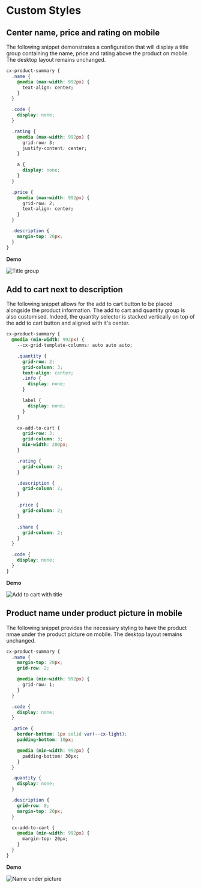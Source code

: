 # Custom Styles

## Center name, price and rating on mobile

The following snippet demonstrates a configuration that will display a title group containing the name, price and rating above the product on mobile. The desktop layout remains unchanged.

```css
cx-product-summary {
  .name {
    @media (max-width: 992px) {
      text-align: center;
    }
  }

  .code {
    display: none;
  }

  .rating {
    @media (max-width: 992px) {
      grid-row: 3;
      justify-content: center;
    }

    a {
      display: none;
    }
  }

  .price {
    @media (max-width: 992px) {
      grid-row: 2;
      text-align: center;
    }
  }

  .description {
    margin-top: 20px;
  }
}
```

**Demo**

![Title group](title-group.png)

## Add to cart next to description

The following snippet allows for the add to cart button to be placed alongside the product information. The add to cart and quantity group is also customised. Indeed, the quantity selector is stacked vertically on top of the add to cart button and aligned with it's center.

```css
cx-product-summary {
  @media (min-width: 992px) {
    --cx-grid-template-columns: auto auto auto;

    .quantity {
      grid-row: 2;
      grid-column: 3;
      text-align: center;
      .info {
        display: none;
      }

      label {
        display: none;
      }
    }

    cx-add-to-cart {
      grid-row: 3;
      grid-column: 3;
      min-width: 200px;
    }

    .rating {
      grid-column: 2;
    }

    .description {
      grid-column: 2;
    }

    .price {
      grid-column: 2;
    }

    .share {
      grid-column: 2;
    }
  }

  .code {
    display: none;
  }
}
```

**Demo**

![Add to cart with title](atc-with-description.png)

## Product name under product picture in mobile

The following snippet provides the necessary styling to have the product nmae under the product picture on mobile. The desktop layout remains unchanged.

``` css
cx-product-summary {
  .name {
    margin-top: 20px;
    grid-row: 2;

    @media (min-width: 992px) {
      grid-row: 1;
    }
  }

  .code {
    display: none;
  }

  .price {
    border-bottom: 1px solid var(--cx-light);
    padding-bottom: 10px;

    @media (min-width: 992px) {
      padding-bottom: 30px;
    }
  }

  .quantity {
    display: none;
  }

  .description {
    grid-row: 8;
    margin-top: 20px;
  }

  cx-add-to-cart {
    @media (min-width: 992px) {
      margin-top: 20px;
    }
  }
}
```

**Demo**

![Name under picture](name-under-picture.png)
